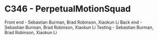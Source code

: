 # C346 - PerpetualMotionSquad

Front end - Sebastian Burman, Brad Robinson, Xiaokun Li
Back end - Sebastian Burman, Brad Robinson, Xiaokun Li
Testing - Sebastian Burman, Brad Robinson, Xiaokun Li